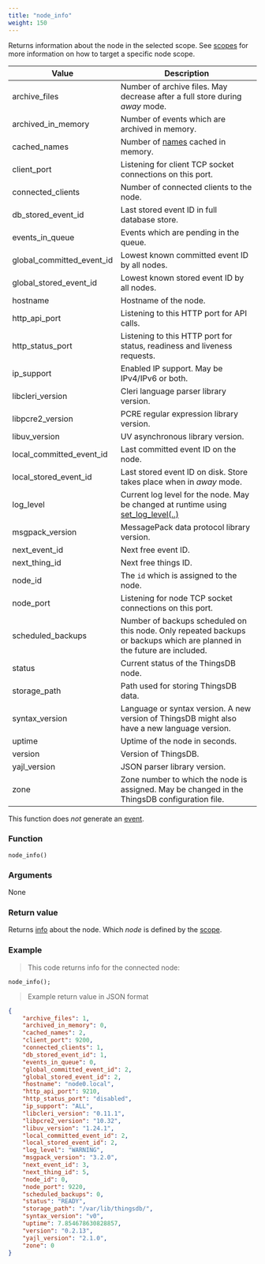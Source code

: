 ```yaml
---
title: "node_info"
weight: 150
---
```


Returns information about the node in the selected scope.
See [scopes](../../overview/scopes) for more information on how to target a specific node scope.

Value | Description
------- | -----------
archive_files | Number of archive files. May decrease after a full store during *away* mode.
archived_in_memory | Number of events which are archived in memory.
cached_names | Number of [names](../../overview/names) cached in memory.
client_port | Listening for client TCP socket connections on this port.
connected_clients | Number of connected clients to the node.
db_stored_event_id | Last stored event ID in full database store.
events_in_queue | Events which are pending in the queue.
global_committed_event_id | Lowest known committed event ID by all nodes.
global_stored_event_id | Lowest known stored event ID by all nodes.
hostname | Hostname of the node.
http_api_port | Listening to this HTTP port for API calls.
http_status_port | Listening to this HTTP port for status, readiness and liveness requests.
ip_support | Enabled IP support. May be IPv4/IPv6 or both.
libcleri_version | Cleri language parser library version.
libpcre2_version | PCRE regular expression library version.
libuv_version | UV asynchronous library version.
local_committed_event_id | Last committed event ID on the node.
local_stored_event_id | Last stored event ID on disk. Store takes place when in *away* mode.
log_level | Current log level for the node. May be changed at runtime using [set_log_level(..)](../../node-api/set_log_level)
msgpack_version | MessagePack data protocol library version.
next_event_id | Next free event ID.
next_thing_id | Next free things ID.
node_id | The `id` which is assigned to the node.
node_port | Listening for node TCP socket connections on this port.
scheduled_backups | Number of backups scheduled on this node. Only repeated backups or backups which are planned in the future are included.
status | Current status of the ThingsDB node.
storage_path | Path used for storing ThingsDB data.
syntax_version | Language or syntax version. A new version of ThingsDB might also have a new language version.
uptime | Uptime of the node in seconds.
version | Version of ThingsDB.
yajl_version | JSON parser library version.
zone | Zone number to which the node is assigned. May be changed in the ThingsDB configuration file.

This function does *not* generate an [event](../../overview/events).

### Function
`node_info()`

### Arguments
None

### Return value
Returns [info](../../data-types/info) about the node. Which *node* is defined by the [scope](../../overview/scopes).

### Example

> This code returns info for the connected node:

```thingsdb,should_pass,@n
node_info();
```

> Example return value in JSON format

```json
{
    "archive_files": 1,
    "archived_in_memory": 0,
    "cached_names": 2,
    "client_port": 9200,
    "connected_clients": 1,
    "db_stored_event_id": 1,
    "events_in_queue": 0,
    "global_committed_event_id": 2,
    "global_stored_event_id": 2,
    "hostname": "node0.local",
    "http_api_port": 9210,
    "http_status_port": "disabled",
    "ip_support": "ALL",
    "libcleri_version": "0.11.1",
    "libpcre2_version": "10.32",
    "libuv_version": "1.24.1",
    "local_committed_event_id": 2,
    "local_stored_event_id": 2,
    "log_level": "WARNING",
    "msgpack_version": "3.2.0",
    "next_event_id": 3,
    "next_thing_id": 5,
    "node_id": 0,
    "node_port": 9220,
    "scheduled_backups": 0,
    "status": "READY",
    "storage_path": "/var/lib/thingsdb/",
    "syntax_version": "v0",
    "uptime": 7.854678630828857,
    "version": "0.2.13",
    "yajl_version": "2.1.0",
    "zone": 0
}
```
